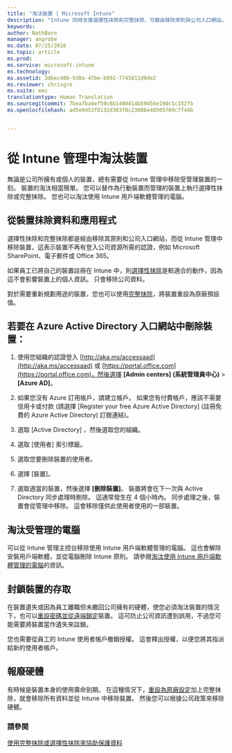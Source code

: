 ```yaml
---
title: "淘汰裝置 | Microsoft Intune"
description: "Intune 同時支援選擇性抹除和完整抹除，可藉由移除原則與公司入口網站，從 Intune 管理中移除裝置。"
keywords: 
author: NathBarn
manager: angrobe
ms.date: 07/25/2016
ms.topic: article
ms.prod: 
ms.service: microsoft-intune
ms.technology: 
ms.assetid: 3dbec400-5d8a-47be-b892-7745811d9de2
ms.reviewer: chrisgre
ms.suite: ems
translationtype: Human Translation
ms.sourcegitcommit: 7bea7ba4ef59c6b1400414b59456e19dc1c152fb
ms.openlocfilehash: ad5e9453f8132d383f8c23886e48505769c7f44b


---
```


# 從 Intune 管理中淘汰裝置

無論是公司所擁有或個人的裝置，總有需要從 Intune 管理中移除受管理裝置的一刻。 裝置的淘汰相當簡單。 您可以替作為行動裝置而管理的裝置上執行選擇性抹除或完整抹除。 您也可以淘汰使用 Intune 用戶端軟體管理的電腦。

## 從裝置抹除資料和應用程式
選擇性抹除和完整抹除都是經由移除其原則和公司入口網站，而從 Intune 管理中移除裝置，這表示裝置不再有登入公司資源所需的認證，例如 Microsoft SharePoint、電子郵件或 Office 365。

如果員工已將自己的裝置註冊在 Intune 中，則[選擇性抹除](use-remote-wipe-to-help-protect-data-using-microsoft-intune.md#selective-wipe)是較適合的動作，因為這不會影響裝置上的個人資訊。 只會移除公司資料。

對於需要重新規劃用途的裝置，您也可以使用[完整抹除](use-remote-wipe-to-help-protect-data-using-microsoft-intune.md#full-wipe)，將裝置重設為原廠預設值。

## 若要在 Azure Active Directory 入口網站中刪除裝置：

1.  使用您組織的認證登入 [http://aka.ms/accessaad](http://aka.ms/accessaad) 或 [https://portal.office.com](https://portal.office.com)，然後選擇 **[Admin centers] (系統管理員中心)** &gt; **[Azure AD]**。

2.  如果您沒有 Azure 訂用帳戶，請建立帳戶。 如果您有付費帳戶，應該不需要信用卡或付款 (請選擇 [Register your free Azure Active Directory] (註冊免費的 Azure Active Directory) 訂閱連結)。

4.  選取 [Active Directory]  ，然後選取您的組織。

5.  選取 [使用者]  索引標籤。

6.  選取您要刪除裝置的使用者。

7.  選擇 [裝置]。

8.  選取適當的裝置，然後選擇 **[刪除裝置]**。 裝置將會在下一次與 Active Directory 同步處理時刪除。 這通常發生在 4 個小時內。 同步處理之後，裝置會從管理中移除。 這會移除僅供此使用者使用的一部裝置。

## 淘汰受管理的電腦
可以從 Intune 管理主控台移除使用 Intune 用戶端軟體管理的電腦。 這也會解除安裝用戶端軟體，並從電腦刪除 Intune 原則。 請參閱[淘汰使用 Intune 用戶端軟體管理的電腦](common-windows-pc-management-tasks-with-the-microsoft-intune-computer-client#retire-a-computer.md)的資訊。

## 封鎖裝置的存取
在裝置遺失或因為員工離職但未繳回公司擁有的硬體，使您必須淘汰裝置的情況下，也可以[重設密碼並從遠端鎖定](use-remote-lock-and-passcode-reset-in-microsoft-intune.md)裝置。 這可防止公司資訊遭到誤用，不過您可能需要將裝置當作遺失來註銷。

您也需要從員工的 Intune 使用者帳戶撤銷授權。 這會釋出授權，以便您將其指派給新的使用者帳戶。

## 報廢硬體
有時候是裝置本身的使用壽命到期。 在這種情況下，[重設為原廠設定](use-remote-wipe-to-help-protect-data-using-microsoft-intune.md)加上完整抹除，就會移除所有資料並從 Intune 中移除裝置。 然後您可以根據公司政策來移除硬體。

### 請參閱
[使用完整抹除或選擇性抹除來協助保護資料](use-remote-wipe-to-help-protect-data-using-microsoft-intune.md)



<!--HONumber=Aug16_HO2-->


